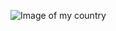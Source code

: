 ![Image of my country](https://upload.wikimedia.org/wikipedia/commons/thumb/b/bc/BRA_orthographic.svg/270px-BRA_orthographic.svg.png)
